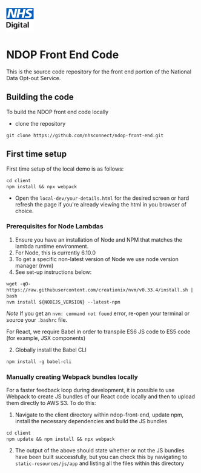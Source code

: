 <img src="images/logo.png" height=72>

# NDOP Front End Code

This is the source code repository for the front end portion of the National Data Opt-out Service.

## Building the code

To build the NDOP front end code locally

- clone the repository 
```
git clone https://github.com/nhsconnect/ndop-front-end.git
```

## First time setup
First time setup of the local demo is as follows:
```
cd client
npm install && npx webpack
```

- Open the `local-dev/your-details.html` for the desired screen or hard refresh the page if you're already viewing the html in you browser of choice.

### Prerequisites for Node Lambdas
1. Ensure you have an installation of Node and NPM that matches the lambda runtime environment.
  1. For Node, this is currently 6.10.0
  2. To get a specific non-latest version of Node we use node version manager (nvm)
  3. See set-up instructions below:

```
wget -qO- https://raw.githubusercontent.com/creationix/nvm/v0.33.4/install.sh | bash
nvm install ${NODEJS_VERSION} --latest-npm
```

*Note*
If you get an `nvm: command not found` error, re-open your terminal or source your `.bashrc` file.

For React, we require Babel in order to transpile ES6 JS code to ES5 code (for example, JSX components)

2. Globally install the Babel CLI

```
npm install -g babel-cli
```

### Manually creating Webpack bundles locally
For a faster feedback loop during development, it is possible to use Webpack to create JS bundles of our React code locally and then to upload them directly to AWS S3.
To do this:

1. Navigate to the client directory within ndop-front-end, update npm, install the necessary dependencies and build the JS bundles

```
cd client
npm update && npm install && npx webpack
```

2. The output of the above should state whether or not the JS bundles have been built successfully, but you can check this by navigating to `static-resources/js/app` and listing all the files within this directory
